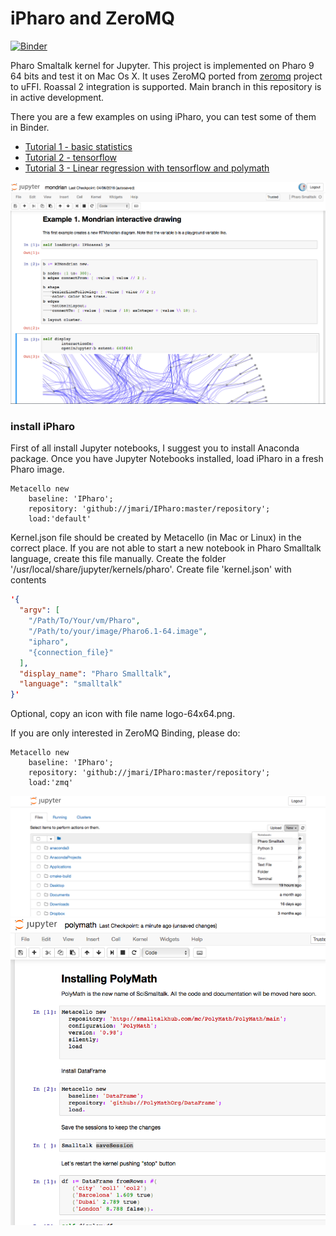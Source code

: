 # iPharo and ZeroMQ 
[![Binder](https://mybinder.org/badge_logo.svg)](https://github.com/jmari/iPharoBinder)

 
Pharo Smaltalk kernel for Jupyter. This project is implemented on Pharo 9 64 bits and test it on Mac Os X. 
It uses ZeroMQ ported from <a href="http://smalltalkhub.com/#!/~panuw/zeromq">zeromq</a> project to uFFI.
Roassal 2 integration is supported. Main branch in this repository is in active development.

There you are a few examples on using iPharo, you can test some of them in Binder.
  - <a href="http://rawcdn.githack.com/jmari/JupyterTalk/master/notebooks/Tutorial1_BasicStatistics.html"> Tutorial  1 - basic statistics</a>
  - <a href="http://rawcdn.githack.com/jmari/JupyterTalk/master/notebooks/tensorflow.html"> Tutorial 2 - tensorflow </a>
  - <a href="http://rawcdn.githack.com/jmari/JupyterTalk/master/notebooks/Tutorial4_Linear+Regression.html"> Tutorial 3 - Linear regression with tensorflow and polymath </a>
  

![iPharo in Action](/img/jup3.png)

### install iPharo
First of all install Jupyter notebooks, I suggest you to install Anaconda package. Once you have Jupyter Notebooks installed, load iPharo in a fresh Pharo image.
```Smalltalk
Metacello new 
	baseline: 'IPharo';
	repository: 'github://jmari/IPharo:master/repository';
	load:'default'
```

Kernel.json file should be created by Metacello (in Mac or Linux) in the correct place. If you are not able to start a new notebook in Pharo Smalltalk language, create this file manually.
Create the folder	'/usr/local/share/jupyter/kernels/pharo'. Create file	'kernel.json' with contents
```JSON
'{
  "argv": [
    "/Path/To/Your/vm/Pharo",
    "/Path/to/your/image/Pharo6.1-64.image",
    "ipharo",
    "{connection_file}"
  ],
  "display_name": "Pharo Smalltalk",
  "language": "smalltalk"
}'
```
Optional, copy an icon with file name logo-64x64.png.

If you are only interested in ZeroMQ Binding, please do:
```Smalltalk
Metacello new 
	baseline: 'IPharo';
	repository: 'github://jmari/IPharo:master/repository';
	load:'zmq'
```

![Starting JupyterTalk](/img/jup1.png)
![JupyterTalk in Action](/img/jup2.png)
